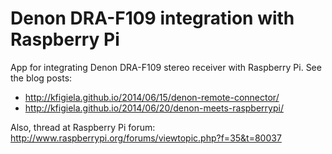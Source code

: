 Denon DRA-F109 integration with Raspberry Pi
===============

App for integrating Denon DRA-F109 stereo receiver with Raspberry Pi. See the blog posts:

 * http://kfigiela.github.io/2014/06/15/denon-remote-connector/
 * http://kfigiela.github.io/2014/06/20/denon-meets-raspberrypi/
 
Also, thread at Raspberry Pi forum: http://www.raspberrypi.org/forums/viewtopic.php?f=35&t=80037
